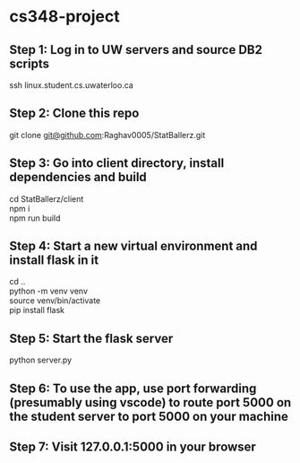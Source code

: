 # cs348-project

## Step 1: Log in to UW servers and source DB2 scripts
ssh linux.student.cs.uwaterloo.ca <br>

## Step 2: Clone this repo
git clone git@github.com:Raghav0005/StatBallerz.git

## Step 3: Go into client directory, install dependencies and build
cd StatBallerz/client <br>
npm i <br>
npm run build <br>

## Step 4: Start a new virtual environment and install flask in it
cd .. <br>
python -m venv venv <br>
source venv/bin/activate <br>
pip install flask <br>

## Step 5: Start the flask server
python server.py <br>

## Step 6: To use the app, use port forwarding (presumably using vscode) to route port 5000 on the student server to port 5000 on your machine

## Step 7: Visit 127.0.0.1:5000 in your browser
